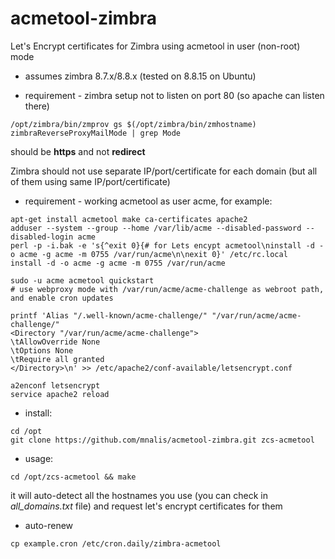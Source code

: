 # acmetool-zimbra
Let's Encrypt certificates for Zimbra using acmetool in user (non-root) mode
* assumes zimbra 8.7.x/8.8.x (tested on 8.8.15 on Ubuntu)

* requirement - zimbra setup not to listen on port 80 (so apache can listen there)
~~~
/opt/zimbra/bin/zmprov gs $(/opt/zimbra/bin/zmhostname) zimbraReverseProxyMailMode | grep Mode
~~~
should be **https** and not **redirect**

Zimbra should not use separate IP/port/certificate for each domain (but all of them using same IP/port/certificate)

* requirement - working acmetool as user acme, for example:
~~~
apt-get install acmetool make ca-certificates apache2
adduser --system --group --home /var/lib/acme --disabled-password --disabled-login acme
perl -p -i.bak -e 's{^exit 0}{# for Lets encypt acmetool\ninstall -d -o acme -g acme -m 0755 /var/run/acme\n\nexit 0}' /etc/rc.local
install -d -o acme -g acme -m 0755 /var/run/acme

sudo -u acme acmetool quickstart 
# use webproxy mode with /var/run/acme/acme-challenge as webroot path, and enable cron updates

printf 'Alias "/.well-known/acme-challenge/" "/var/run/acme/acme-challenge/"
<Directory "/var/run/acme/acme-challenge">
\tAllowOverride None
\tOptions None
\tRequire all granted
</Directory>\n' >> /etc/apache2/conf-available/letsencrypt.conf

a2enconf letsencrypt
service apache2 reload
~~~



* install:
~~~
cd /opt
git clone https://github.com/mnalis/acmetool-zimbra.git zcs-acmetool
~~~

* usage:
~~~
cd /opt/zcs-acmetool && make
~~~
it will auto-detect all the hostnames you use (you can check in *all_domains.txt* file) and request let's encrypt certificates for them

* auto-renew
~~~
cp example.cron /etc/cron.daily/zimbra-acmetool
~~~
